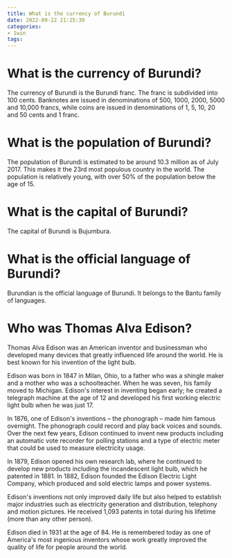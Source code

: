 ```yaml
---
title: What is the currency of Burundi
date: 2022-09-22 21:25:39
categories:
- 1win
tags:
---
```



# What is the currency of Burundi?

The currency of Burundi is the Burundi franc. The franc is subdivided into 100 cents. Banknotes are issued in denominations of 500, 1000, 2000, 5000 and 10,000 francs, while coins are issued in denominations of 1, 5, 10, 20 and 50 cents and 1 franc.

# What is the population of Burundi?

The population of Burundi is estimated to be around 10.3 million as of July 2017. This makes it the 23rd most populous country in the world. The population is relatively young, with over 50% of the population below the age of 15.

# What is the capital of Burundi?

The capital of Burundi is Bujumbura.

# What is the official language of Burundi?

Burundian is the official language of Burundi. It belongs to the Bantu family of languages.

# Who was Thomas Alva Edison?

Thomas Alva Edison was an American inventor and businessman who developed many devices that greatly influenced life around the world. He is best known for his invention of the light bulb.

Edison was born in 1847 in Milan, Ohio, to a father who was a shingle maker and a mother who was a schoolteacher. When he was seven, his family moved to Michigan. Edison's interest in inventing began early; he created a telegraph machine at the age of 12 and developed his first working electric light bulb when he was just 17.

In 1876, one of Edison's inventions – the phonograph – made him famous overnight. The phonograph could record and play back voices and sounds. Over the next few years, Edison continued to invent new products including an automatic vote recorder for polling stations and a type of electric meter that could be used to measure electricity usage.

In 1879, Edison opened his own research lab, where he continued to develop new products including the incandescent light bulb, which he patented in 1881. In 1882, Edison founded the Edison Electric Light Company, which produced and sold electric lamps and power systems.

Edison's inventions not only improved daily life but also helped to establish major industries such as electricity generation and distribution, telephony and motion pictures. He received 1,093 patents in total during his lifetime (more than any other person).

Edison died in 1931 at the age of 84. He is remembered today as one of America's most ingenious inventors whose work greatly improved the quality of life for people around the world.
